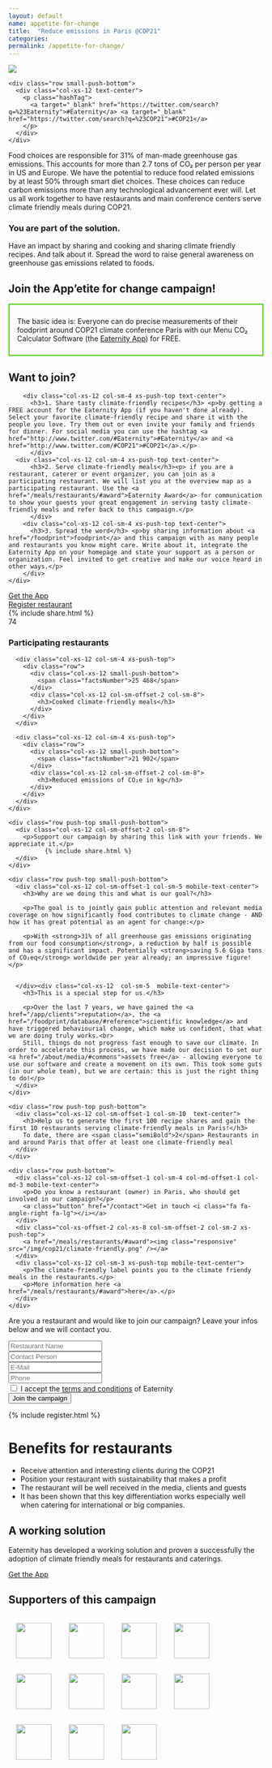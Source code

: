 ```yaml
---
layout: default
name: appetite-for-change
title:  "Reduce emissions in Paris @COP21"
categories:
permalink: /appetite-for-change/
---
```





<div class="bgDarkBlue viewPortHeight">
  <div class="container">
    <div class="row push-top push-bottom">
      <div class="col-xs-12 col-sm-offset-1 col-sm-10">
        <img class="responsive" src="/img/cop21/cop21-teaser.png" />
      </div>
    </div>

    <div class="row small-push-bottom">
      <div class="col-xs-12 text-center">
        <p class="hashTag">
          <a target="_blank" href="https://twitter.com/search?q=%23Eaternity">#Eaternity</a> <a target="_blank" href="https://twitter.com/search?q=%23COP21">#COP21</a>
        </p>
      </div>
    </div>
  </div>
</div><!-- /.viewPortHeight -->

<div class="container">
	<div class="row push-top push-bottom">
		<div class="col-xs-12 col-sm-offset-2 col-sm-8 text-center">
			<p class="teaserText">
				Food choices are responsible for 31% of man-made greenhouse gas emissions. This accounts for more than 2.7 tons of CO₂ per person per year in US and Europe. We have the potential to reduce food related emissions by at least 50% through smart diet choices. These choices can reduce carbon emissions more than any technological advancement ever will. Let us all work together to have restaurants and main conference centers serve climate friendly meals during COP21.</p>
        <h3>You are part of the solution.</h3> <p class="teaserText">Have an impact by sharing and cooking and sharing climate friendly recipes. And talk about it. Spread the word to raise general awareness on greenhouse gas emissions related to foods.
			</p>
      <h2>Join the <strong>App’etite for change</strong> campaign!</h2>
		</div>
	  </div>
</div>

<div class="container">
	<div class="row push-bottom">
		<div class="col-xs-12 col-sm-offset-3 col-sm-6 text-center" style="border: 2px solid #46cc00;padding: 10px 15px;">
			<p>
      The basic idea is: Everyone can do precise measurements of their foodprint around COP21 climate conference Paris with our Menu CO₂ Calculator Software (the <a href="/app">Eaternity App</a>) for FREE.</p>
		</div>
	</div>
  <div class="row big-push-top small-push-bottom">
		<div class="col-xs-12 col-sm-offset-2 col-sm-8 text-center">
	     <h2>Want to join?</h2>
		</div>
	</div>
    <div class="row small-push-bottom">

  		<div class="col-xs-12 col-sm-4 xs-push-top text-center">
          <h3>1. Share tasty climate-friendly recipes</h3> <p>by getting a FREE account for the Eaternity App (if you haven't done already). Select your favorite climate-friendly recipe and share it with the people you love. Try them out or even invite your family and friends for dinner. For social media you can use the hashtag <a href="http://www.twitter.com/#Eaternity">#Eaternity</a> and <a href="http://www.twitter.com/#COP21">#COP21</a>.</p>
          </div>
      <div class="col-xs-12 col-sm-4 xs-push-top text-center">
          <h3>2. Serve climate-friendly meals</h3><p> if you are a restaurant, caterer or event organizer, you can join as a participating restaurant. We will list you at the overview map as a participating restaurant. Use the <a href="/meals/restaurants/#award">Eaternity Award</a> for communication to show your guests your great engagement in serving tasty climate-friendly meals and refer back to this campaign.</p>
          </div>
        <div class="col-xs-12 col-sm-4 xs-push-top text-center">
          <h3>3. Spread the word</h3> <p>by sharing information about <a href="/foodprint">foodprint</a> and this campaign with as many people and restaurants you know might care. Write about it, integrate the Eaternity App on your homepage and state your support as a person or organization. Feel invited to get creative and make our voice heard in other ways.</p>
        </div>
    </div>
<div class="row push-bottom">
    <div class="col-xs-12 col-sm-4 xs-push-top text-center">
        <a class="button" href="/app/get-the-app">Get the App <i class="fa fa-angle-right fa-lg"></i></a>
        </div>
    <div class="col-xs-12 col-sm-4 xs-push-top text-center">
        <a class="button" href="#register">Register restaurant<i class="fa fa-angle-right fa-lg"></i></a>
        </div>
      <div class="col-xs-12 col-sm-4 xs-push-top text-center">
        {% include share.html %}
      </div>
</div>


</div>



<div class="bgDarkBlue">
  <div class="container text-center">
    <div class="row big-push-top">
      <div class=" col-xs-12 col-sm-4 ">
        <div class="row">
          <div class="col-xs-12 small-push-bottom">
            <span class="factsNumber">74</span>
          </div>
          <div class="col-xs-12 col-sm-offset-2 col-sm-8">
            <h3>Participating restaurants</h3>
          </div>
        </div>
      </div>

      <div class="col-xs-12 col-sm-4 xs-push-top">
        <div class="row">
          <div class="col-xs-12 small-push-bottom">
            <span class="factsNumber">25 468</span>
          </div>
          <div class="col-xs-12 col-sm-offset-2 col-sm-8">
            <h3>Cooked climate-friendly meals</h3>
          </div>
        </div>
      </div>

      <div class="col-xs-12 col-sm-4 xs-push-top">
        <div class="row">
          <div class="col-xs-12 small-push-bottom">
            <span class="factsNumber">21 902</span>
          </div>
          <div class="col-xs-12 col-sm-offset-2 col-sm-8">
            <h3>Reduced emissions of CO₂e in kg</h3>
          </div>
        </div>
      </div>
    </div>

    <div class="row push-top small-push-bottom">
      <div class="col-xs-12 col-sm-offset-2 col-sm-8">
        <p>Support our campaign by sharing this link with your friends. We appreciate it.</p>
		      {% include share.html %}
      </div>
    </div>
  </div>
</div>

<div class="map window">
</div>

<div class="bgLightGrey">
  <div class="container">

    <div class="row push-top small-push-bottom">
      <div class="col-xs-12 col-sm-offset-1 col-sm-5 mobile-text-center">
        <h3>Why are we doing this and what is our goal?</h3>

        <p>The goal is to jointly gain public attention and relevant media coverage on how significantly food contributes to climate change - AND how it has great potential as an agent for change:</p>

        <p>With <strong>31% of all greenhouse gas emissions originating from our food consumption</strong>, a reduction by half is possible and has a significant impact. Potentially <strong>saving 5.6 Giga tons of CO₂eq</strong> worldwide per year already; an impressive figure!</p>


      </div><div class="col-xs-12  col-sm-5  mobile-text-center">
        <h3>This is a special step for us.</h3>

        <p>Over the last 7 years, we have gained the <a href="/app/clients">reputation</a>, the <a href="/foodprint/database/#reference">scientific knowledge</a> and have triggered behaviourial change, which make us confident, that what we are doing truly works.<br>
        Still, things do not progress fast enough to save our climate. In order to accelerate this process, we have made our decision to set our <a href="/about/media/#commons">assets free</a> - allowing everyone to use our software and create a movement on its own. This took some guts (in our whole team), but we are certain: this is just the right thing to do!</p>
      </div>
    </div>

    <div class="row push-top push-bottom">
      <div class="col-xs-12 col-sm-offset-1 col-sm-10  text-center">
        <h3>Help us to generate the first 100 recipe shares and gain the first 10 restaurants serving climate-friendly meals in Paris!</h3>
        To date, there are <span class="semiBold">2</span> Restaurants in and around Paris that offer at least one climate-friendly meal
      </div>
    </div>

    <div class="row push-bottom">
      <div class="col-xs-12 col-sm-offset-1 col-sm-4 col-md-offset-1 col-md-3 mobile-text-center">
        <p>Do you know a restaurant (owner) in Paris, who should get involved in our campaign?</p>
        <a class="button" href="/contact">Get in touch <i class="fa fa-angle-right fa-lg"></i></a>
      </div>
      <div class="col-xs-offset-2 col-xs-8 col-sm-offset-2 col-sm-2 xs-push-top">
        <a href="/meals/restaurants/#award"><img class="responsive" src="/img/cop21/climate-friendly.png" /></a>
      </div>
      <div class="col-xs-12 col-sm-3 xs-push-top mobile-text-center">
        <p>The climate-friendly label points you to the climate friendy meals in the restaurants.</p>
        <p>More information here <a href="/meals/restaurants/#award">here</a>.</p>
      </div>
    </div>
  </div>
</div>



  <div id="register" class="container">
    <div class="row push-top push-bottom">
      <div class="col-xs-12 col-sm-12 col-md-4">
        <p class="teaserText">
          Are you a restaurant and would like to join our campaign? Leave your infos below and we will contact you.
        </p>
		 <p id="result"></p>
      </div>
      <div class="col-xs-12 col-sm-12 col-md-8">
<form >
        <div class="row">
          <div class="col-xs-12 col-sm-6">
            <input type="text" name="restaurant" placeholder="Restaurant Name">
          </div>
          <div class="col-xs-12 col-sm-6">
            <input type="text" name="name" placeholder="Contact Person">
          </div>
        </div>
        <div class="row">
          <div class="col-xs-12 col-sm-6">
            <input type="text" name="email" placeholder="E-Mail">
          </div>
          <div class="col-xs-12 col-sm-6">
            <input type="text" name="phone" placeholder="Phone">
          </div>
        </div>
        <div class="row">
          <div class="col-xs-12 col-sm-6">
            <input name="check" type="checkbox"> I accept the <a href="/legal">terms and conditions</a> of Eaternity
          </div>
          <div class="col-xs-12 col-sm-6 text-right-above-xs xs-push-top">
            <button type="submit">
              Join the campaign <i class="fa fa-angle-right fa-lg"></i>
            </button>
          </div>
        </div>
</form>
      </div>
    </div>
  </div>


{% include register.html %}


<div class="bgLightGrey">
<div class="container">
  <div class="row big-push-top big-push-bottom">
    <div class="col-xs-12 col-sm-6">
      <h1>Benefits for restaurants</h1>
      <ul>
        <li>Receive attention and interesting clients during the COP21</li>
        <li>Position your restaurant with sustainability that makes a profit</li>
        <li>The restaurant will be well received in the media, clients and guests</li>
        <li>It has been shown that this key differentiation works especially well when catering for international or big companies.</li>
      </ul>
    </div>
    <div class="col-xs-12 col-sm-offset-1 col-sm-5 xs-push-top">
      <h2>A working solution</h2>
      <p>Eaternity has developed a working solution and proven a successfully the adoption of climate friendly meals for restaurants and caterings.</p>
      <a class="button" href="/app/get-the-app">Get the App <i class="fa fa-angle-right fa-lg"></i></a>
    </div>
  </div>
</div>
</div>

<div class="container">
  <div class="row big-push-top small-push-bottom">
    <div class="col-xs-12 text-center">
      <h2>Supporters of this campaign</h2>
    </div>
  </div>

  <style>
  .image-logos img {
    height:70px;
    margin:15px;
  }
  </style>

  <div class=" row push-bottom">
  <div class="col-xs-12 text-center image-logos">
      <img src="/img/cop21/Climate-KIC.png">
      <img src="/img/cop21/Climate-Action-Programme.png">
      <img src="/img/cop21/foodwaste.png">
      <img src="/img/cop21/zhaw.svg">
      <img src="/img/cop21/gap.png">
      <img src="/img/cop21/myblueplanet.png">
      <img src="/img/cop21/ashoka.png">
      <img src="/img/cop21/sourcemap.png">
      <img src="/img/cop21/klimastiftung.svg">
      <img src="/img/cop21/sparknews.png">
      <img src="/img/cop21/foodward.png">
  </div>
  </div>

</div>

<script src="https://ajax.googleapis.com/ajax/libs/jquery/1.11.3/jquery.min.js"></script>
<script src="https://maps.googleapis.com/maps/api/js"></script>
<script src="/js/bootstrap.min.js"></script>
<script src="/js/icheck.min.js"></script>
<script src="/js/infobubble.js"></script>
<script src="/js/script-cop21.js"></script>
